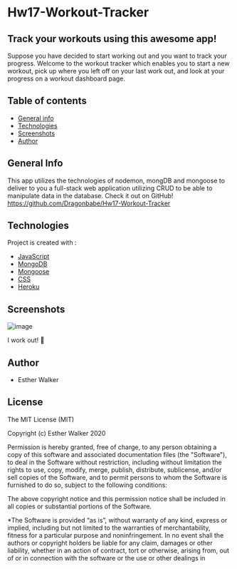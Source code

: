 # Hw17-Workout-Tracker
## Track your workouts using this awesome app! 

Suppose you have decided to start working out and you want to track your progress. Welcome to the workout tracker which enables you to start a new workout, pick up where you left off on your last work out, and look at your progress on a workout dashboard page.

## Table of contents

- [General info](#general-info)
- [Technologies](#Technologies)
- [Screenshots](#screenshots)
- [Author](#Author)
## General Info

This app utilizes the technologies of nodemon, mongDB and mongoose to deliver to you a full-stack web application utilizing CRUD to be able to manipulate data in the database.
Check it out on GitHub! https://github.com/Dragonbabe/Hw17-Workout-Tracker
## Technologies

Project is created with :

- [JavaScript](https://www.javascript.com/)
- [MongoDB](https://www.mongodb.com/)
- [Mongoose](https://blog.cloudboost.io/everything-you-need-to-know-about-mongoose-63fcf8564d52)
- [CSS](https://www.w3schools.com/css/)
- [Heroku](https://devcenter.heroku.com/articles/deploying-nodejs)
## Screenshots
![image](https://image.shutterstock.com/image-photo/woman-after-gym-workout-260nw-551042596.jpg)

I work out! :musical_note: 






## Author

- Esther Walker

## License

The MIT License (MIT)

Copyright (c) Esther Walker 2020

Permission is hereby granted, free of charge, to any person obtaining a copy
of this software and associated documentation files (the "Software"), to deal
in the Software without restriction, including without limitation the rights
to use, copy, modify, merge, publish, distribute, sublicense, and/or sell
copies of the Software, and to permit persons to whom the Software is
furnished to do so, subject to the following conditions:

The above copyright notice and this permission notice shall be included in
all copies or substantial portions of the Software.

*The Software is provided “as is”, without warranty of any kind, express or implied, including but not limited to the warranties of merchantability, fitness for a particular purpose and noninfringement. In no event shall the authors or copyright holders be liable for any claim, damages or other liability, whether in an action of contract, tort or otherwise, arising from, out of or in connection with the software or the use or other dealings in
